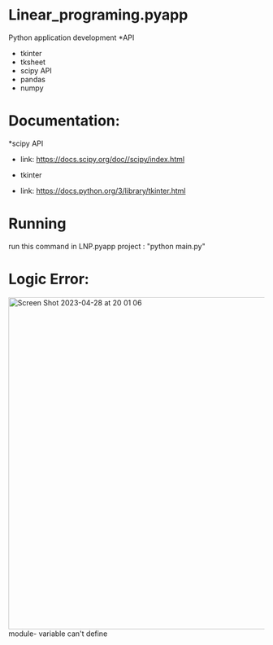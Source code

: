 # Linear_programing.pyapp
Python application development
*API
- tkinter
- tksheet
- scipy API
- pandas
- numpy
# Documentation:
*scipy API
- link: https://docs.scipy.org/doc//scipy/index.html
* tkinter
- link: https://docs.python.org/3/library/tkinter.html
# Running
run this command in LNP.pyapp project : 
 "python main.py"
 
# Logic Error:
<img width="652" alt="Screen Shot 2023-04-28 at 20 01 06" src="https://user-images.githubusercontent.com/93373784/235154558-f0210dd0-838f-4fd7-b4f1-6cf6e701ef76.png">
module- variable can't define
